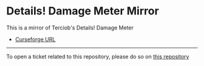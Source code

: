 # Details! Damage Meter Mirror

This is a mirror of Terciob's Details! Damage Meter

- [Curseforge URL](https://www.curseforge.com/wow/addons/details)

----

To open a ticket related to this repository, please do so on [this repository](https://github.com/curseforge-mirror/.github)